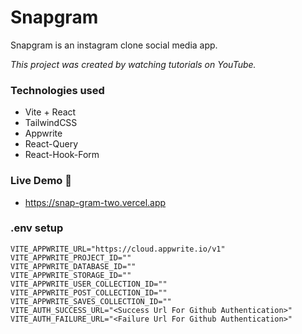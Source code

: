 # Snapgram
Snapgram is an instagram clone social media app.

*This project was created by watching tutorials on YouTube.*

### Technologies used
* Vite + React
* TailwindCSS
* Appwrite
* React-Query
* React-Hook-Form

### Live Demo 🎉
* https://snap-gram-two.vercel.app

### .env setup
```env
VITE_APPWRITE_URL="https://cloud.appwrite.io/v1"
VITE_APPWRITE_PROJECT_ID=""
VITE_APPWRITE_DATABASE_ID=""
VITE_APPWRITE_STORAGE_ID=""
VITE_APPWRITE_USER_COLLECTION_ID=""
VITE_APPWRITE_POST_COLLECTION_ID=""
VITE_APPWRITE_SAVES_COLLECTION_ID=""
VITE_AUTH_SUCCESS_URL="<Success Url For Github Authentication>"
VITE_AUTH_FAILURE_URL="<Failure Url For Github Authentication>"
```
